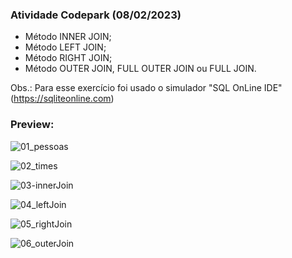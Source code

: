 <h3>Atividade Codepark (08/02/2023)</h3>

- Método INNER JOIN;
- Método LEFT JOIN;
- Método RIGHT JOIN;
- Método OUTER JOIN, FULL OUTER JOIN ou FULL JOIN.

Obs.: Para esse exercício foi usado o simulador "SQL OnLine IDE" (https://sqliteonline.com)

<h3>Preview:</h3>

![01_pessoas](https://user-images.githubusercontent.com/118065155/217554372-c66ec8fc-ce5b-40d8-9f94-50e92115cb22.png)

![02_times](https://user-images.githubusercontent.com/118065155/217554376-1a3c1841-a53b-4063-859a-27720402ca18.png)

![03-innerJoin](https://user-images.githubusercontent.com/118065155/217554379-f243443d-1afc-4779-aab4-f9627ca0f4bd.png)

![04_leftJoin](https://user-images.githubusercontent.com/118065155/217554380-0a1cf4de-71f7-4ecc-964f-9e480549e608.png)

![05_rightJoin](https://user-images.githubusercontent.com/118065155/217554365-3768bc56-875d-46f9-8d66-ea7ad70a8597.png)

![06_outerJoin](https://user-images.githubusercontent.com/118065155/217554369-93434215-7b23-46d7-907a-8a9e9e889db3.png)